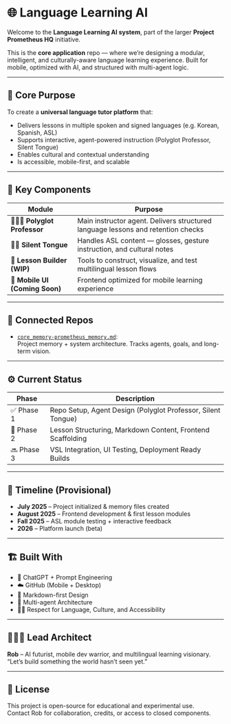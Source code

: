 # 🌐 Language Learning AI

Welcome to the **Language Learning AI system**, part of the larger **Project Prometheus HQ** initiative.

This is the **core application** repo — where we’re designing a modular, intelligent, and culturally-aware language learning experience. Built for mobile, optimized with AI, and structured with multi-agent logic.

---

## 🧠 Core Purpose

To create a **universal language tutor platform** that:
- Delivers lessons in multiple spoken and signed languages (e.g. Korean, Spanish, ASL)
- Supports interactive, agent-powered instruction (Polyglot Professor, Silent Tongue)
- Enables cultural and contextual understanding
- Is accessible, mobile-first, and scalable

---

## 🧩 Key Components

| Module | Purpose |
|--------|---------|
| 🧑🏾‍🏫 **Polyglot Professor** | Main instructor agent. Delivers structured language lessons and retention checks |
| ✋🏾 **Silent Tongue** | Handles ASL content — glosses, gesture instruction, and cultural notes |
| 🧱 **Lesson Builder (WIP)** | Tools to construct, visualize, and test multilingual lesson flows |
| 📲 **Mobile UI (Coming Soon)** | Frontend optimized for mobile learning experience |

---

## 🔁 Connected Repos

- [`core_memory-prometheus_memory.md`](https://github.com/rdot213/core_memory-prometheus_memory.md):  
  Project memory + system architecture. Tracks agents, goals, and long-term vision.

---

## ⚙️ Current Status

| Phase | Description |
|-------|-------------|
| ✅ Phase 1 | Repo Setup, Agent Design (Polyglot Professor, Silent Tongue) |
| 🚧 Phase 2 | Lesson Structuring, Markdown Content, Frontend Scaffolding |
| 🔜 Phase 3 | VSL Integration, UI Testing, Deployment Ready Builds |

---

## 📅 Timeline (Provisional)

- **July 2025** – Project initialized & memory files created  
- **August 2025** – Frontend development & first lesson modules  
- **Fall 2025** – ASL module testing + interactive feedback  
- **2026** – Platform launch (beta)

---

## 🏗️ Built With

- 🧠 ChatGPT + Prompt Engineering
- ☁️ GitHub (Mobile + Desktop)
- 📄 Markdown-first Design
- 💬 Multi-agent Architecture
- 🖖🏾 Respect for Language, Culture, and Accessibility

---

## 👨🏾‍🚀 Lead Architect

**Rob** – AI futurist, mobile dev warrior, and multilingual learning visionary.  
“Let’s build something the world hasn’t seen yet.”

---

## 🔐 License

This project is open-source for educational and experimental use.  
Contact Rob for collaboration, credits, or access to closed components.
